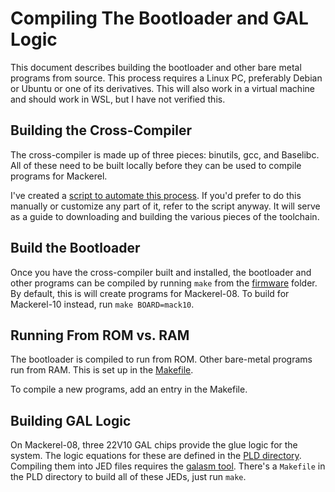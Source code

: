 # Compiling The Bootloader and GAL Logic

This document describes building the bootloader and other bare metal programs from source. This process requires a Linux PC, preferably Debian or Ubuntu or one of its derivatives. This will also work in a virtual machine and should work in WSL, but I have not verified this.

## Building the Cross-Compiler

The cross-compiler is made up of three pieces: binutils, gcc, and Baselibc. All of these need to be built locally before they can be used to compile programs for Mackerel.

I've created a [script to automate this process](../tools/build_cross_compiler.sh). If you'd prefer to do this manually or customize any part of it, refer to the script anyway. It will serve as a guide to downloading and building the various pieces of the toolchain.

## Build the Bootloader

Once you have the cross-compiler built and installed, the bootloader and other programs can be compiled by running `make` from the [firmware](../firmware/) folder. By default, this is will create programs for Mackerel-08. To build for Mackerel-10 instead, run `make BOARD=mack10`.

## Running From ROM vs. RAM

The bootloader is compiled to run from ROM. Other bare-metal programs run from RAM. This is set up in the [Makefile](../firmware/Makefile).

To compile a new programs, add an entry in the Makefile.

## Building GAL Logic

On Mackerel-08, three 22V10 GAL chips provide the glue logic for the system. The logic equations for these are defined in the [PLD directory](../pld/mackerel-08/). Compiling them into JED files requires the [galasm tool](https://github.com/daveho/GALasm). There's a `Makefile` in the PLD directory to build all of these JEDs, just run `make`.
